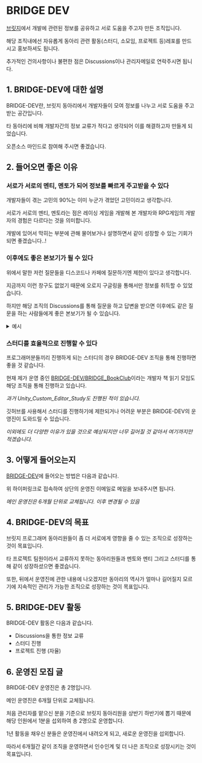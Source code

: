 # BRIDGE DEV

[브릿지](https://bridgegames.tistory.com/)에서 개발에 관련된 정보를 공유하고 서로 도움을 주고자 만든 조직입니다.

해당 조직내에선 자유롭게 동아리 관련 활동(스터디, 소모임, 프로젝트 등)레포를 만드시고 홍보하셔도 됩니다.

추가적인 건의사항이나 불편한 점은 Discussions이나 관리자메일로 연락주시면 됩니다.

## 1. BRIDGE-DEV에 대한 설명

BRIDGE-DEV란, 브릿지 동아리에서 개발자들이 모여 정보를 나누고 서로 도움을 주고받는 공간입니다.

타 동아리에 비해 개발자간의 정보 교류가 적다고 생각되어 이를 해결하고자 만들게 되었습니다.

오픈소스 마인드로 참여해 주시면 좋겠습니다.

## 2. 들어오면 좋은 이유

### 서로가 서로의 멘티, 멘토가 되어 정보를 빠르게 주고받을 수 있다

개발자들이 겪는 고민의 90%는 이미 누군가 겪었던 고민이라고 생각합니다.

서로가 서로의 멘티, 멘토라는 점은 레이싱 게임을 개발해 본 개발자와 RPG게임의 개발자의 경험은 다르다는 것을 의미합니다.

개발에 있어서 막히는 부분에 관해 물어보거나 설명하면서 같이 성장할 수 있는 기회가 되면 좋겠습니다..!

### 이후에도 좋은 본보기가 될 수 있다

위에서 말한 저런 질문들을 디스코드나 카페에 질문하기엔 제한이 있다고 생각합니다.

지금까지 이런 창구도 없었기 때문에 오로지 구글링을 통해서만 정보를 취득할 수 있었습니다.

하지만 해당 조직의 Discussions를 통해 질문을 하고 답변을 받으면 이후에도 같은 질문을 하는 사람들에게 좋은 본보기가 될 수 있습니다.

<details><summary>예시</summary>
<p>

![image](https://github.com/fkdl0048/ToDo/assets/84510455/5f9178fb-5ede-4a91-b748-0e3a5aaecb46)

</p>
</details>

### 스터디를 효율적으로 진행할 수 있다

프로그래머분들끼리 진행하게 되는 스터디의 경우 BRIDGE-DEV 조직을 통해 진행하면 좋을 것 같습니다.

현재 제가 운영 중인 [BRIDGE-DEV/BRIDGE_BookClub](https://github.com/BRIDGE-DEV/BRIDGE_BookClub)이라는 개발자 책 읽기 모임도 해당 조직을 통해 진행하고 있습니다.

*과거 Unity_Custom_Editor_Study도 진행된 적이 있습니다.*

깃허브를 사용해서 스터디를 진행하기에 제한되거나 어려운 부분은 BRIDGE-DEV의 운영진이 도와드릴 수 있습니다.

*이외에도 더 다양한 이유가 있을 것으로 예상되지만 너무 길어질 것 같아서 여기까지만 적겠습니다.*

## 3. 어떻게 들어오는지

[BRIDGE-DEV](https://github.com/BRIDGE-DEV)에 들어오는 방법은 다음과 같습니다.

위 하이퍼링크로 접속하여 상단의 운영진 이메일로 메일을 보내주시면 됩니다.

*메인 운영진은 6개월 단위로 교체됩니다. 이후 변경될 수 있음*

## 4. BRIDGE-DEV의 목표

브릿지 프로그래머 동아리원들이 좀 더 서로에게 영향을 줄 수 있는 조직으로 성장하는 것이 목표입니다.

타 프로젝트 팀원이라서 교류하지 못하는 동아리원들과 멘토와 멘티 그리고 스터디를 통해 같이 성장하셨으면 좋겠습니다.

또한, 뒤에서 운영진에 관한 내용에 나오겠지만 동아리의 역사가 얼마나 길어질지 모르기에 지속적인 관리가 가능한 조직으로 성장하는 것이 목표입니다.

## 5. BRIDGE-DEV 활동

BRIDGE-DEV 활동은 다음과 같습니다.

- Discussions을 통한 정보 교류
- 스터디 진행
- 프로젝트 진행 (자율)

## 6. 운영진 모집 글

BRIDGE-DEV 운영진은 총 2명입니다.

메인 운영진은 6개월 단위로 교체됩니다.

처음 관리자를 맡으신 분을 기준으로 브릿지 동아리원을 상반기 하반기에 뽑기 때문에 해당 인원에서 1분을 섭외하여 총 2명으로 운영합니다.

1년 활동을 채우신 분들은 운영진에서 내려오게 되고, 새로운 운영진을 섭외합니다.

따라서 6개월간 같이 조직을 운영하면서 인수인계 및 더 나은 조직으로 성장시키는 것이 목표입니다.
